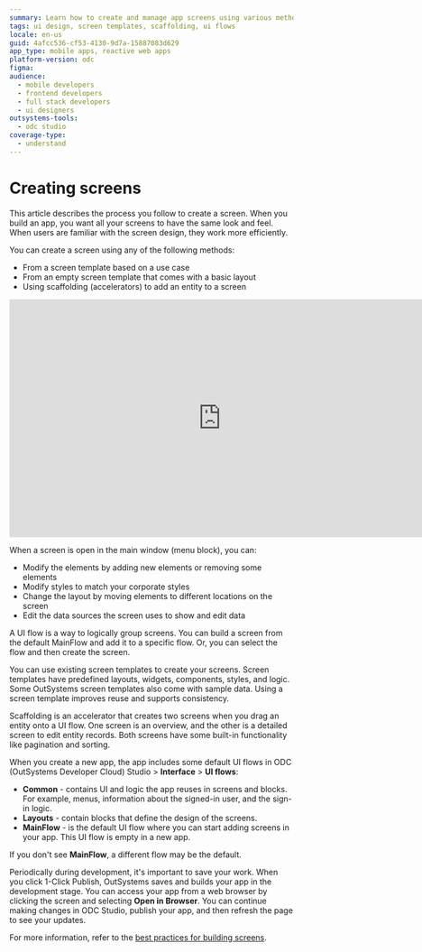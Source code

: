 ```yaml
---
summary: Learn how to create and manage app screens using various methods in OutSystems Developer Cloud (ODC), ensuring consistency and efficiency in design.
tags: ui design, screen templates, scaffolding, ui flows
locale: en-us
guid: 4afcc536-cf53-4130-9d7a-15887083d629
app_type: mobile apps, reactive web apps
platform-version: odc
figma:
audience:
  - mobile developers
  - frontend developers
  - full stack developers
  - ui designers
outsystems-tools:
  - odc studio
coverage-type:
  - understand
---
```


# Creating screens

This article describes the process you follow to create a screen. When you build an app, you want all your screens to have the same look and feel. When users are familiar with the screen design, they work more efficiently.

You can create a screen using any of the following methods:

* From a screen template based on a use case
* From an empty screen template that comes with a basic layout
* Using scaffolding (accelerators) to add an entity to a screen

<iframe src="https://player.vimeo.com/video/1022161042" width="750" height="422" frameborder="0" allow="autoplay; fullscreen" allowfullscreen="">Demo demonstrating how to create a screen.</iframe>

When a screen is open in the main window (menu block), you can:

* Modify the elements by adding new elements or removing some elements
* Modify styles to match your corporate styles
* Change the layout by moving elements to different locations on the screen
* Edit the data sources the screen uses to show and edit data

A UI flow is a way to logically group screens. You can build a screen from the default MainFlow and add it to a specific flow. Or, you can select the flow and then create the screen.

You can use existing screen templates to create your screens. Screen templates have predefined layouts, widgets, components, styles, and logic. Some OutSystems screen templates also come with sample data. Using a screen template improves reuse and supports consistency.

Scaffolding is an accelerator that creates two screens when you drag an entity onto a UI flow. One screen is an overview, and the other is a detailed screen to edit entity records. Both screens have some built-in functionality like pagination and sorting.

When you create a new app, the app includes some default UI flows in ODC (OutSystems Developer Cloud) Studio > **Interface** > **UI flows**:

* **Common** - contains UI and logic the app reuses in screens and blocks. For example, menus, information about the signed-in user, and the sign-in logic.
* **Layouts** - contain blocks that define the design of the screens.
* **MainFlow** - is the default UI flow where you can start adding screens in your app. This UI flow is empty in a new app.

<div class="info" markdown="1">

If you don't see **MainFlow**, a different flow may be the default.

</div>

Periodically during development, it's important to save your work. When you click 1-Click Publish, OutSystems saves and builds your app in the development stage. You can access your app from a web browser by clicking the screen and selecting **Open in Browser**. You can continue making changes in ODC Studio, publish your app, and then refresh the page to see your updates.

For more information, refer to the [best practices for building screens](best-practices-screens.md).
